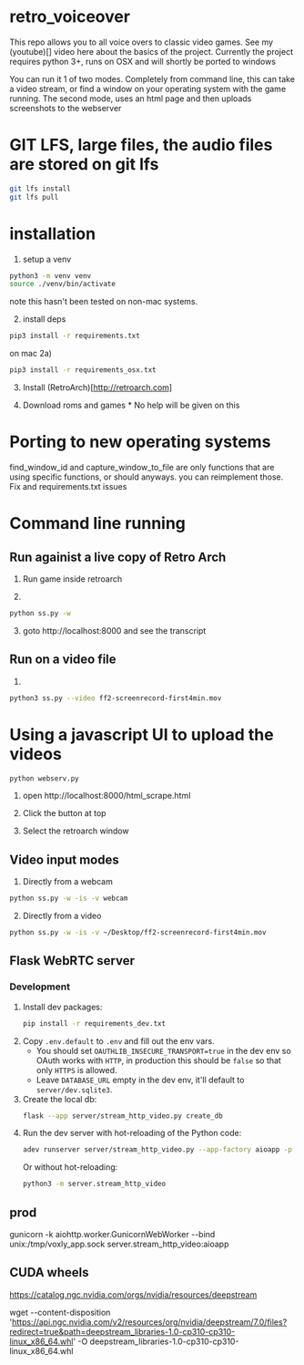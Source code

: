 # retro_voiceover

This repo allows you to all voice overs to classic video games. See my (youtube)[] video here about the basics of the project.
Currently the project requires python 3+, runs on OSX and will shortly be ported to windows


You can run it 1 of two modes. Completely from command line, this can take a video stream, or find a window on your operating system with the game running. The second mode, uses an html page and then uploads screenshots to the webserver 


# GIT LFS, large files, the audio files are stored on git lfs 
```bash
git lfs install
git lfs pull
```

# installation

1) setup a venv 
```bash
python3 -m venv venv
source ./venv/bin/activate
```

note this hasn't been tested on non-mac systems.



2) install deps
```bash
pip3 install -r requirements.txt
```

on mac
2a)
```bash
pip3 install -r requirements_osx.txt
```

3) Install (RetroArch)[http://retroarch.com]


4) Download roms and games * No help will be given on this 



# Porting to new operating systems 

find_window_id and capture_window_to_file are only functions that are using specific functions, or should anyways. you can reimplement those.
Fix and requirements.txt issues



# Command line running 


## Run againist a live copy of Retro Arch 

1) Run game inside retroarch

2) 
```bash
python ss.py -w
```

3) goto http://localhost:8000 and see the transcript



## Run on a video file 

1)
```bash
python3 ss.py --video ff2-screenrecord-first4min.mov
```


# Using a javascript UI to upload the videos 
```bash
python webserv.py
```

1) open http://localhost:8000/html_scrape.html

2) Click the button at top

3) Select the retroarch window






## Video input modes

1) Directly from a webcam
```bash
python ss.py -w -is -v webcam
```

2) Directly from a video
```bash
python ss.py -w -is -v ~/Desktop/ff2-screenrecord-first4min.mov
```

## Flask WebRTC server

### Development
1. Install dev packages:
   ```bash
   pip install -r requirements_dev.txt
   ```
2. Copy `.env.default` to `.env` and fill out the env vars.
   - You should set `OAUTHLIB_INSECURE_TRANSPORT=true` in the dev env so OAuth works with `HTTP`,
   in production this should be `false` so that only `HTTPS` is allowed.
   - Leave `DATABASE_URL` empty in the dev env, it'll default to `server/dev.sqlite3`.
3. Create the local db:
   ```bash
   flask --app server/stream_http_video.py create_db
   ```
4. Run the dev server with hot-reloading of the Python code:
   ```bash
   adev runserver server/stream_http_video.py --app-factory aioapp -p 5001
   ```
   Or without hot-reloading:
   ```bash
   python3 -m server.stream_http_video
   ```

## prod

gunicorn -k aiohttp.worker.GunicornWebWorker --bind unix:/tmp/voxly_app.sock server.stream_http_video:aioapp


## CUDA wheels

https://catalog.ngc.nvidia.com/orgs/nvidia/resources/deepstream

wget --content-disposition 'https://api.ngc.nvidia.com/v2/resources/org/nvidia/deepstream/7.0/files?redirect=true&path=deepstream_libraries-1.0-cp310-cp310-linux_x86_64.whl' -O deepstream_libraries-1.0-cp310-cp310-linux_x86_64.whl